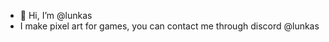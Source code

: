 - 👋 Hi, I’m @lunkas
- I make pixel art for games, you can contact me through discord @lunkas


<!---
lunkass/lunkass is a ✨ special ✨ repository because its `README.md` (this file) appears on your GitHub profile.
You can click the Preview link to take a look at your changes.
--->
